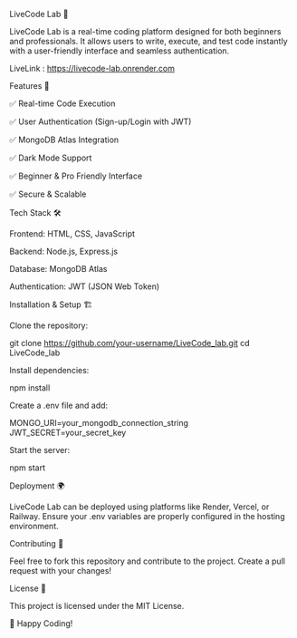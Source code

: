 LiveCode Lab 🚀

LiveCode Lab is a real-time coding platform designed for both beginners and professionals. It allows users to write, execute, and test code instantly with a user-friendly interface and seamless authentication.

LiveLink : https://livecode-lab.onrender.com

Features 🌟

✅ Real-time Code Execution

✅ User Authentication (Sign-up/Login with JWT)

✅ MongoDB Atlas Integration

✅ Dark Mode Support

✅ Beginner & Pro Friendly Interface

✅ Secure & Scalable

Tech Stack 🛠️

Frontend: HTML, CSS, JavaScript

Backend: Node.js, Express.js

Database: MongoDB Atlas

Authentication: JWT (JSON Web Token)

Installation & Setup 🏗️

Clone the repository:

git clone https://github.com/your-username/LiveCode_lab.git
cd LiveCode_lab

Install dependencies:

npm install

Create a .env file and add:

MONGO_URI=your_mongodb_connection_string
JWT_SECRET=your_secret_key

Start the server:

npm start

Deployment 🌍

LiveCode Lab can be deployed using platforms like Render, Vercel, or Railway. Ensure your .env variables are properly configured in the hosting environment.

Contributing 🤝

Feel free to fork this repository and contribute to the project. Create a pull request with your changes!

License 📜

This project is licensed under the MIT License.

🚀 Happy Coding!

